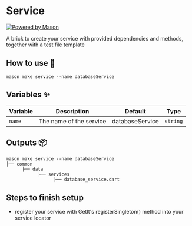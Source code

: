 # Service

[![Powered by Mason](https://img.shields.io/endpoint?url=https%3A%2F%2Ftinyurl.com%2Fmason-badge)](https://github.com/felangel/mason)

A brick to create your service with provided dependencies and methods, together
with a test file template

## How to use 🚀

```
mason make service --name databaseService
```

## Variables ✨

| Variable | Description             | Default         | Type     |
| -------- | ----------------------- | --------------- | -------- |
| `name`   | The name of the service | databaseService | `string` |

## Outputs 📦

```
mason make service --name databaseService
├── common
      ├── data
            ├── services
                  ├── database_service.dart
```

## Steps to finish setup

- register your service with GetIt's registerSingleton() method into your
  service locator
